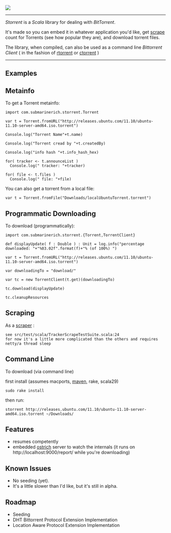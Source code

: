 
![](http://cdn.submarinerich.com/images/storrent.png)

---

*Storrent* is a *Scala* library for dealing with *BitTorrent*.

It's made so you can embed it in whatever application you'd like, get [scrape](http://en.wikipedia.org/wiki/Tracker_scrape) count for Torrents (see how popular they are), and download torrent files.

The library, when compiled, can also be used as a command line *Bittorrent Client* ( in the fashion of [rtorrent](http://libtorrent.rakshasa.no/) or [ctorrent](http://www.rahul.net/dholmes/ctorrent/) )

---
## Examples ##

## Metainfo 

To get a Torrent metainfo:

    import com.submarinerich.storrent.Torrent

    var t = Torrent.fromURL("http://releases.ubuntu.com/11.10/ubuntu-11.10-server-amd64.iso.torrent")

    Console.log("Torrent Name"+t.name)

    Console.log("Torrent cread by "+t.createdBy)

    Console.log("info hash "+t.info_hash_hex)

    for( tracker <- t.announceList )
      Console.log(" tracker: "+tracker)

    for( file <- t.files )
      Console.log(" file: "+file)

You can also get a torrent from a local file:

    var t = Torrent.fromFile("Downloads/localUbuntuTorrent.torrent")

## Programmatic Downloading ##

To download (programmatically):

    import com.submarinerich.storrent.{Torrent,TorrentClient}

    def displayUpdate( f : Double ) : Unit = log.info("percentage downloaded: "+"%03.02f".format(f)+"% (of 100%) ")

    var t = Torrent.fromURL("http://releases.ubuntu.com/11.10/ubuntu-11.10-server-amd64.iso.torrent")

    var downloadingTo = "download/"

    var tc = new TorrentClient(t.get)(downloadingTo)

    tc.download(displayUpdate)

    tc.cleanupResources


## Scraping ##

As a [scraper](http://en.wikipedia.org/wiki/Tracker_scrape) :

    see src/test/scala/TrackerScrapeTestSuite.scala:24
    for now it's a little more complicated than the others and requires netty/a thread sleep


## Command Line ##

To download (via command line)

first install (assumes macports, [maven](http://maven.apache.org/download.html), rake, scala29)

    sudo rake install

then run:

    storrent http://releases.ubuntu.com/11.10/ubuntu-11.10-server-amd64.iso.torrent ~/Downloads/


## Features

  * resumes competently
  * embedded [ostrich](https://github.com/twitter/ostrich) server to watch the internals (it runs on http://localhost:9000/report/ while you're downloading)

## Known Issues ##

  * No seeding (yet).  
  * It's a little slower than I'd like, but it's still in alpha.

## Roadmap

  * Seeding
  * DHT Bittorrent Protocol Extension Implementation
  * Location Aware Protocol Extension Implementation


